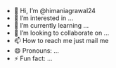 - 👋 Hi, I’m @himaniagrawal24
- 👀 I’m interested in ...
- 🌱 I’m currently learning ...
- 💞️ I’m looking to collaborate on ...
- 📫 How to reach me just mail me 
- 😄 Pronouns: ...
- ⚡ Fun fact: ...

<!---
himaniagrawal24/himaniagrawal24 is a ✨ special ✨ repository because its `README.md` (this file) appears on your GitHub profile.
You can click the Preview link to take a look at your changes.
--->
